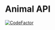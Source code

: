 # Animal API
[![CodeFactor](https://www.codefactor.io/repository/github/eduardoferrari01/animal-api/badge)](https://www.codefactor.io/repository/github/eduardoferrari01/animal-api)
 
